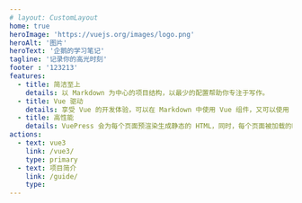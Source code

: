 ```yaml
---
# layout: CustomLayout
home: true
heroImage: 'https://vuejs.org/images/logo.png'
heroAlt: '图片'
heroText: '企鹅的学习笔记'
tagline: '记录你的高光时刻'
footer : '123213'
features:
  - title: 简洁至上
    details: 以 Markdown 为中心的项目结构，以最少的配置帮助你专注于写作。
  - title: Vue 驱动
    details: 享受 Vue 的开发体验，可以在 Markdown 中使用 Vue 组件，又可以使用 Vue 来开发自定义主题。
  - title: 高性能
    details: VuePress 会为每个页面预渲染生成静态的 HTML，同时，每个页面被加载的时候，将作为 SPA 运行。
actions:
  - text: vue3
    link: /vue3/
    type: primary
  - text: 项目简介
    link: /guide/
    type: 
---
```


